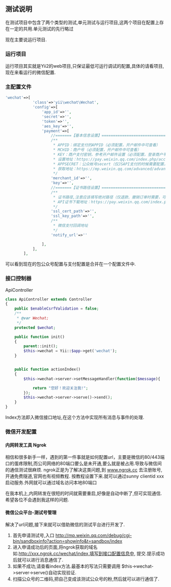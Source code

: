 ## 测试说明

在测试项目中包含了两个类型的测试,单元测试与运行项目,这两个项目在配置上存在一定的共用.单元测试的先行略过

现在主要说运行项目.
### 运行项目
运行项目其实就是Yii2的web项目,只保证最低可运行调试的配置,具体的请看项目,现在来看运行的微信配置.

### 主配置文件
````php
'wechat'=>[
            'class'=>'yii\wechat\Wechat',
            'config'=>[
                'app_id'=>'',
                'secret'=>'',
                'token'=>'',
                'aes_key'=>'',
                'payment'=>[
                    //=======【基本信息设置】=====================================
                    /**
                     * APPID：绑定支付的APPID（必须配置，开户邮件中可查看）
                     * MCHID：商户号（必须配置，开户邮件中可查看）
                     * KEY：商户支付密钥，参考开户邮件设置（必须配置，登录商户平台自行设置）
                     * 设置地址：https://pay.weixin.qq.com/index.php/account/api_cert
                     * APPSECRET：公众帐号secert（仅JSAPI支付的时候需要配置， 登录公众平台，进入开发者中心可设置），
                     * 获取地址：https://mp.weixin.qq.com/advanced/advanced?action=dev&t=advanced/dev&token=2005451881&lang=zh_CN
                     */
                    'merchant_id'=>'',
                    'key'=>'',
                    //=======【证书路径设置】=====================================
                    /**
                     * 证书路径,注意应该填写绝对路径（仅退款、撤销订单时需要，可登录商户平台下载，
                     * API证书下载地址：https://pay.weixin.qq.com/index.php/account/api_cert，下载之前需要安装商户操作证书）
                     */
                    'ssl_cert_path'=>'',
                    'ssl_key_path'=>'',
                    /**
                     * 微信支付回调地址
                     */
                    'notify_url'=>''

                ],
            ],
        ],
````
可以看到现在的包公众号配置与支付配置是合并在一个配置文件中.

### 接口控制器

ApiController
````php
class ApiController extends Controller
{
    public $enableCsrfValidation = false;
    /**
     * @var Wechat;
     */
    protected $wechat;

    public function init()
    {
        parent::init();
        $this->wechat = Yii::$app->get('wechat');
    }


    public function actionIndex()
    {
        $this->wechat->server->setMessageHandler(function($message){

            return "您好！欢迎关注我!";
        });
        $this->wechat->server->serve()->send();
    }
}
````
Index方法即入微信接口地址,在这个方法中实现所有消息与事件的处理.

### 微信开发配置

#### 内网转发工具 Ngrok

相信和很多新手一样，遇到的第一件事就是如何配置url，主要是微信的80/443端口的蛋疼限制,而公司网络的80端口要么是未开通,要么就是被占用.导致与微信间的通信测试很麻烦.
ngrok正是为了解决这类问题,到 www.ngrok.cc 去注册账号,开通免费隧道,官网也有视频教程.
按教程设置下来.就可以通过sunny clientid xxx 启动服务.外网就可以通过域名访问本地80端口

在我本机上,内网转发在很短的时间就需要重启,好像是自动中断了,但可实现通信.希望各位不会遇到我这样的问题.

#### 微信公众平台-测试号管理

解决了url问题,接下来就可以借助微信的测试平台进行开发了.
1. 首先申请测试号,入口 http://mp.weixin.qq.com/debug/cgi-bin/sandboxinfo?action=showinfo&t=sandbox/index
2. 进入申请成功后的页面,将ngrok获取的域名如.http://xxx.ngrok.cc/wechat/index,填写到接口配置信息中,
提交.提示成功后就可以进行消息通信了.
3. 如果不成功,请查看index方法.最基本的写法只需要调用 $this->wechat->server->serve()自动实现验证.
4. 扫描公众号的二维码,把自己变成该测试公众号的粉,然后就可以进行通信了.


